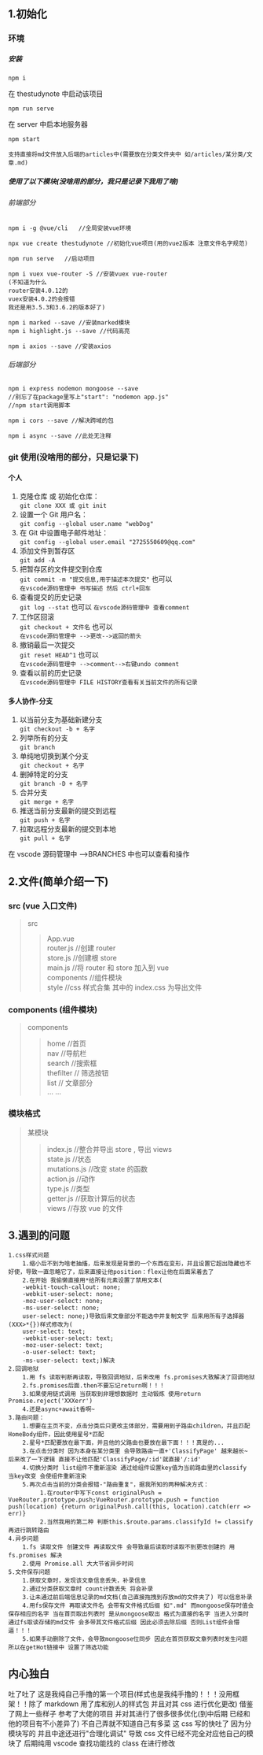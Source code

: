 ## 1.初始化

### 环境

##### 安装

```
npm i
```

在 thestudynote 中启动该项目

```
npm run serve
```

在 server 中启本地服务器

```
npm start
```


```
支持直接将md文件放入后端的articles中(需要放在分类文件夹中 如/articles/某分类/文章.md)
```

##### 使用了以下模块(没啥用的部分，我只是记录下我用了啥)

###### 前端部分

```
npm i -g @vue/cli   //全局安装vue环境
```

```
npx vue create thestudynote //初始化vue项目(用的vue2版本 注意文件名字规范)
```

```
npm run serve   //启动项目
```

```
npm i vuex vue-router -S //安装vuex vue-router
(不知道为什么
router安装4.0.12的
vuex安装4.0.2的会报错
我还是用3.5.3和3.6.2的版本好了)
```

```
npm i marked --save //安装marked模块
npm i highlight.js --save //代码高亮
```

```
npm i axios --save //安装axios
```

###### 后端部分

```
npm i express nodemon mongoose --save
//别忘了在package里写上"start": "nodemon app.js"
//npm start调用脚本
```

```
npm i cors --save //解决跨域的包
```

```
npm i async --save //此处无注释
```

### git 使用(没啥用的部分，只是记录下)

#### 个人

1. 克隆仓库 或 初始化仓库：  
   `git clone XXX 或 git init`
2. 设置一个 Git 用户名：  
   `git config --global user.name "webDog"`
3. 在 Git 中设置电子邮件地址：  
   `git config --global user.email "2725550609@qq.com"`
4. 添加文件到暂存区  
   `git add -A`
5. 把暂存区的文件提交到仓库  
   `git commit -m "提交信息,用于描述本次提交"`
   也可以  
   `在vscode源码管理中 书写描述 然后 ctrl+回车`
6. 查看提交的历史记录  
   `git log --stat`
   也可以
   `在vscode源码管理中 查看comment`
7. 工作区回滚  
   `git checkout + 文件名`
   也可以  
   `在vscode源码管理中 -->更改-->返回的箭头`
8. 撤销最后一次提交  
   `git reset HEAD^1`
   也可以  
   `在vscode源码管理中 -->comment-->右键undo comment`
9. 查看以前的历史记录  
   `在vscode源码管理中 FILE HISTORY查看有关当前文件的所有记录`

#### 多人协作-分支

1. 以当前分支为基础新建分支  
   `git checkout -b + 名字`
2. 列举所有的分支  
   `git branch`
3. 单纯地切换到某个分支  
   `git checkout + 名字`
4. 删掉特定的分支  
   `git branch -D + 名字`
5. 合并分支  
   `git merge + 名字`
6. 推送当前分支最新的提交到远程  
   `git push + 名字`
7. 拉取远程分支最新的提交到本地  
   `git pull + 名字`

在 vscode 源码管理中 -->BRANCHES 中也可以查看和操作

## 2.文件(简单介绍一下)

### src (vue 入口文件)

> src
>
> > App.vue  
> > router.js //创建 router  
> > store.js //创建根 store  
> > main.js //将 router 和 store 加入到 vue  
> > components //组件模块  
> > style //css 样式合集 其中的 index.css 为导出文件

### components (组件模块)

> components
>
> > home //首页  
> > nav //导航栏  
> > search //搜索框  
> > thefilter // 筛选按钮  
> > list // 文章部分  
> > ... ...

### 模块格式

> 某模块
>
> > index.js //整合并导出 store , 导出 views  
> > state.js //状态  
> > mutations.js //改变 state 的函数  
> > action.js //动作  
> > type.js //类型  
> > getter.js //获取计算后的状态  
> > views //存放 vue 的文件

## 3.遇到的问题

    1.css样式问题
        1.缩小后不到为啥老抽搐，后来发现是背景的一个东西在变形，并且设置它超出隐藏也不好使，导致一直忽略它了，后来直接让他position：flex让他在后面呆着去了
        2.在开始 我偷懒直接用*给所有元素设置了禁用文本(
        -webkit-touch-callout: none;
        -webkit-user-select: none;
        -moz-user-select: none;
        -ms-user-select: none;
        user-select: none;)导致后来文章部分不能选中并复制文字 后来用所有子选择器(XXX>*{})样式修改为(  
        user-select: text;
        -webkit-user-select: text;
        -moz-user-select: text;
        -o-user-select: text;
        -ms-user-select: text;)解决
    2.回调地狱
        1.用 fs 读取判断再读取，导致回调地狱，后来改用 fs.promises大致解决了回调地狱
        2.fs.promises后面.then不要忘记return啊！！！
        3.如果使用链式调用 当获取到非理想数据时 主动锻炼 使用return Promise.reject('XXXerr')
        4.还是async+await香啊~
    3.路由问题：
        1.想要在主页不变，点击分类后只更改主体部分，需要用到子路由children，并且匹配HomeBody组件，因此使用星号*匹配
        2.星号*匹配要放在最下面，并且他的父路由也要放在最下面！！！真是的...
        3.在点击分类时 因为本身在某分类里 会导致路由一直+'ClassifyPage' 越来越长~ 后来改了一下逻辑 直接不让他匹配'ClassifyPage/:id'就直接'/:id'
        4.切换分类时 list组件不重新渲染 通过给组件设置key值为当前路由里的classify 当key改变 会使组件重新渲染
        5.再次点击当前的分类会报错-"路由重复"，据我所知的两种解决方式：
             1.在router中写下const originalPush = VueRouter.prototype.push;VueRouter.prototype.push = function push(location) {return originalPush.call(this, location).catch(err => err)}
             2.当然我用的第二种 判断this.$route.params.classifyId != classify再进行跳转路由
    4.异步问题
        1.fs 读取文件 创建文件 再读取文件 会导致最后读取时读取不到更改创建的 用 fs.promises 解决
        2.使用 Promise.all 大大节省异步时间
    5.文件保存问题
        1.获取文章时，发现该文章信息丢失，补录信息
        2.通过分类获取文章时 count计数丢失 将会补录
        3.让未通过前后端信息记录的md文档(自己直接拖拽到存放md的文件夹了) 可以信息补录
        4.用fs保存文件 再取读文件名 会带有文件格式后缀 如".md" 而mongoose保存时值会保存相应的名字 当在首页取出列表时 是从mongoose取出 格式为直接的名字 当进入分类时 通过fs取读存储的md文件 会多带其文件格式后缀 因此必须去除后缀 否则List组件会懵逼！！！
        5.如果手动删除了文件，会导致mongoose位同步 因此在首页获取文章列表时发生问题 所以在getHot链接中 设置了筛选功能

## 内心独白

吐了吐了 这是我纯自己手撸的第一个项目(样式也是我纯手撸的！！！没用框架！！除了 markdown 用了库和别人的样式包 并且对其 css 进行优化更改) 借鉴了网上一些样子 参考了大佬的项目 并对其进行了很多很多优化(到中后期 已经和他的项目有不小差异了) 不自己弄就不知道自己有多菜 这 css 写的快吐了 因为分模块写的 并且中途还进行"合理化调试" 导致 css 文件已经不完全对应他自己的模块了 后期纯用 vscode 查找功能找的 class 在进行修改
